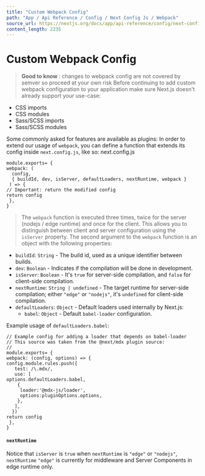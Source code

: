 ```yaml
---
title: "Custom Webpack Config"
path: "App / Api Reference / Config / Next Config Js / Webpack"
source_url: https://nextjs.org/docs/app/api-reference/config/next-config-js/webpack
content_length: 2235
---
```


# Custom Webpack Config
> **Good to know** : changes to webpack config are not covered by semver so proceed at your own risk
Before continuing to add custom webpack configuration to your application make sure Next.js doesn't already support your use-case:
  * CSS imports
  * CSS modules
  * Sass/SCSS imports
  * Sass/SCSS modules


Some commonly asked for features are available as plugins:
In order to extend our usage of `webpack`, you can define a function that extends its config inside `next.config.js`, like so:
next.config.js
```
module.exports= {
webpack: (
  config,
  { buildId, dev, isServer, defaultLoaders, nextRuntime, webpack }
 ) => {
// Important: return the modified config
return config
 },
}
```

> The `webpack` function is executed three times, twice for the server (nodejs / edge runtime) and once for the client. This allows you to distinguish between client and server configuration using the `isServer` property.
The second argument to the `webpack` function is an object with the following properties:
  * `buildId`: `String` - The build id, used as a unique identifier between builds.
  * `dev`: `Boolean` - Indicates if the compilation will be done in development.
  * `isServer`: `Boolean` - It's `true` for server-side compilation, and `false` for client-side compilation.
  * `nextRuntime`: `String | undefined` - The target runtime for server-side compilation; either `"edge"` or `"nodejs"`, it's `undefined` for client-side compilation.
  * `defaultLoaders`: `Object` - Default loaders used internally by Next.js: 
    * `babel`: `Object` - Default `babel-loader` configuration.


Example usage of `defaultLoaders.babel`:
```
// Example config for adding a loader that depends on babel-loader
// This source was taken from the @next/mdx plugin source:
// 
module.exports= {
webpack: (config, options) => {
config.module.rules.push({
   test: /\.mdx/,
   use: [
options.defaultLoaders.babel,
    {
     loader:'@mdx-js/loader',
     options:pluginOptions.options,
    },
   ],
  })
return config
 },
}
```

#### `nextRuntime`
Notice that `isServer` is `true` when `nextRuntime` is `"edge"` or `"nodejs"`, `nextRuntime` `"edge"` is currently for middleware and Server Components in edge runtime only.
